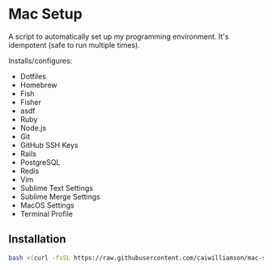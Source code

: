 # Mac Setup

A script to automatically set up my programming environment. It's idempotent (safe to run multiple times).

Installs/configures:
* Dotfiles
* Homebrew
* Fish
* Fisher
* asdf
* Ruby
* Node.js
* Git
* GitHub SSH Keys
* Rails
* PostgreSQL
* Redis
* Vim
* Sublime Text Settings
* Sublime Merge Settings
* MacOS Settings
* Terminal Profile

## Installation
```bash
bash <(curl -fsSL https://raw.githubusercontent.com/caiwilliamson/mac-setup/master/setup)
```
